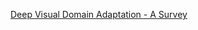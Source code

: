 [Deep Visual Domain Adaptation - A Survey](Deep%20Visual%20Domain%20Adaptation%20-%20A%20Survey.md)
